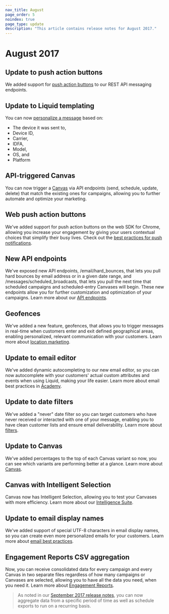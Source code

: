 ```yaml
---
nav_title: August
page_order: 5
noindex: true
page_type: update
description: "This article contains release notes for August 2017."
---
```


# August 2017

## Update to push action buttons

We added support for [push action buttons]({{site.baseurl}}/user_guide/message_building_by_channel/push/push_action_buttons/#how-to-use-action-buttons) to our REST API messaging endpoints.

## Update to Liquid templating

You can now [personalize a message]({{site.baseurl}}/user_guide/personalization_and_dynamic_content/personalized_messaging/#personalized-messaging) based on:
- The device it was sent to,
- Device ID,
- Carrier,
- IDFA,
- Model,
- OS, and
- Platform

## API-triggered Canvas

You can now trigger a [Canvas]({{site.baseurl}}/user_guide/engagement_tools/canvas/create_a_canvas/create_a_canvas/) via API endpoints (send, schedule, update, delete) that match the existing ones for campaigns, allowing you to further automate and optimize your marketing.

## Web push action buttons

We've added support for push action buttons on the web SDK for Chrome, allowing you increase your engagement by giving your users contextual choices that simplify their busy lives. Check out the [best practices for push notifications]({{site.baseurl}}/user_guide/message_building_by_channel/push/best_practices/).

## New API endpoints

We've exposed new API endpoints, /email/hard_bounces, that lets you pull hard bounces by email address or in a given date range, and /messages/scheduled_broadcasts, that lets you pull the next time that scheduled campaigns and scheduled-entry Canvases will begin. These new endpoints allow you for further customization and optimization of your campaigns. Learn more about our [API endpoints]({{site.baseurl}}/developer_guide/rest_api/basics/#what-is-a-rest-api).

## Geofences

We've added a new feature, geofences, that allows you to trigger messages in real-time when customers enter and exit defined geographical areas, enabling personalized, relevant communication with your customers. Learn more about [location marketing]({{site.baseurl}}/developer_guide/platform_integration_guides/android/advanced_use_cases/locations_and_geofences/).

## Update to email editor

We've added dynamic autocompleting to our new email editor, so you can now autocomplete with your customers' actual custom attributes and events when using Liquid, making your life easier. Learn more about email best practices in [Academy]({{site.baseurl}}/help/troubleshooting_guide/troubleshooting_guide/#email).

## Update to date filters

We've added a "never" date filter so you can target customers who have never received or interacted with one of your message, enabling you to have clean customer lists and ensure email deliverability. Learn more about [filters]({{site.baseurl}}/user_guide/engagement_tools/segments/segmentation_filters/#segmentation-filters).

## Update to Canvas

We've added percentages to the top of each Canvas variant so now, you can see which variants are performing better at a glance. Learn more about [Canvas]({{site.baseurl}}/user_guide/engagement_tools/canvas/create_a_canvas/create_a_canvas/).

## Canvas with Intelligent Selection

Canvas now has Intelligent Selection, allowing you to test your Canvases with more efficiency. Learn more about our [Intelligence Suite]({{site.baseurl}}/user_guide/engagement_tools/canvas/create_a_canvas/create_a_canvas/).

## Update to email display names

We've added support of special UTF-8 characters in email display names, so you can create even more personalized emails for your customers. Learn more about [email best practices]({{site.baseurl}}/help/troubleshooting_guide/troubleshooting_guide/#email).

## Engagement Reports CSV aggregation

Now, you can receive consolidated data for every campaign and every Canvas in two separate files regardless of how many campaigns or Canvases are selected, allowing you to have all the data you need, when you need it. Learn more about [Engagement Reports]({{site.baseurl}}/user_guide/data_and_analytics/reporting/engagement_reports/).

> As noted in our [September 2017 release notes]({{site.baseurl}}/help/release_notes/2017/september/), you can now aggregate data from a specific period of time as well as schedule exports to run on a recurring basis.


[98]:{{site.baseurl}}/user_guide/onboarding/platform_administrative_features/#authentication-rules
